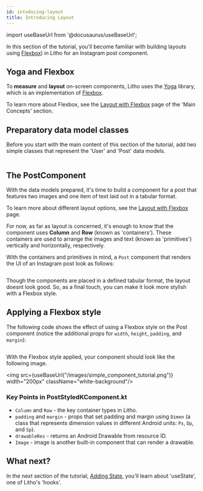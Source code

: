 ```yaml
---
id: intoducing-layout
title: Introducing Layout
---
```

import useBaseUrl from '@docusaurus/useBaseUrl';

In this section of the tutorial, you'll become familiar with building layouts using [Flexbox](../kotlin/flexbox-containers.mdx)) in Litho for an Instagram post component.

## Yoga and Flexbox

To **measure** and **layout** on-screen components, Litho uses the [Yoga](https://yogalayout.com/) library, which is an implementation of [Flexbox](https://www.w3.org/TR/css-flexbox-1/).

To learn more about Flexbox, see the [Layout with Flexbox](../mainconcepts/flexbox-yoga.mdx) page of the 'Main Concepts' section.

## Preparatory data model classes

Before you start with the main content of this section of the tutorial, add two simple classes that represent the 'User' and 'Post' data models.

```kotlin file=sample/src/main/java/com/facebook/samples/litho/onboarding/model/models.kt start=start_example end=end_example
```

## The PostComponent

With the data models prepared, it's time to build a component for a post that features two images and one item of text laid out in a tabular format.

To learn more about different layout options, see the [Layout with Flexbox](../mainconcepts/flexbox-yoga.mdx) page.

For now, as far as layout is concerned, it's enough to know that the component uses **Column** and **Row** (known as 'containers'). These containers are used to arrange the images and text (known as 'primitives') vertically and horizontally, respectively.

With the containers and primitives in mind, a `Post` component that renders the UI of an Instagram post look as follows:

```kotlin file=sample/src/main/java/com/facebook/samples/litho/onboarding/PostComponent.kt start=start_example end=end_example
```

Though the components are placed in a defined tabular format, the layout doesnt look good. So, as a final touch, you can make it look more stylish with a Flexbox style.

## Applying a Flexbox style

The following code shows the effect of using a Flexbox style on the Post component (notice the additional props for `width`, `height`, `padding`, and `margin`):

```kotlin file=sample/src/main/java/com/facebook/samples/litho/onboarding/PostStyledKComponent.kt start=start_example end=end_example
```

With the Flexbox style applied, your component should look like the following image.

<img src={useBaseUrl("/images/simple_component_tutorial.png")} width="200px" className="white-background"/>

### Key Points in PostStyledKComponent.kt

* `Column` and `Row` - the key container types in Litho.
* `padding` and `margin` - props that set padding and margin using `Dimen` (a class that represents dimension values in different Android units: `Px`, `Dp`, and `Sp`).
* `drawableRes` - returns an Android Drawable from resource ID.
* `Image` - image is another built-in component that can render a drawable.

## What next?

In the next section of the tutorial, [Adding State](adding-state.md), you'll learn about 'useState', one of Litho's 'hooks'.
